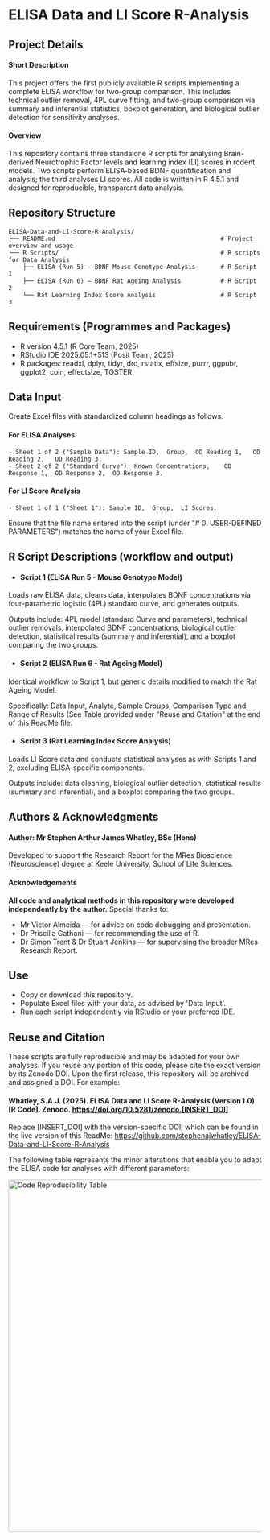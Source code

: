 # ELISA Data and LI Score R-Analysis
## Project Details
#### Short Description
This project offers the first publicly available R scripts implementing a complete ELISA workflow for two-group comparison.  This includes technical outlier removal, 4PL curve fitting, and two-group comparison via summary and inferential statistics, boxplot generation, and biological outlier detection for sensitivity analyses.
#### Overview
This repository contains three standalone R scripts for analysing Brain-derived Neurotrophic Factor levels and learning index (LI) scores in rodent models. Two scripts perform ELISA‐based BDNF quantification and analysis; the third analyses LI scores. All code is written in R 4.5.1 and designed for reproducible, transparent data analysis.

## Repository Structure
```
ELISA-Data-and-LI-Score-R-Analysis/
├── README.md                                              # Project overview and usage
└── R Scripts/                                             # R scripts for Data Analysis
    ├── ELISA (Run 5) – BDNF Mouse Genotype Analysis       # R Script 1
    ├── ELISA (Run 6) – BDNF Rat Ageing Analysis           # R Script 2
    └── Rat Learning Index Score Analysis                  # R Script 3  
```

## Requirements (Programmes and Packages)
- R version 4.5.1 (R Core Team, 2025)
- RStudio IDE 2025.05.1+513 (Posit Team, 2025)
- R packages: readxl, dplyr, tidyr, drc, rstatix, effsize, purrr, ggpubr, ggplot2, coin, effectsize, TOSTER

## Data Input
Create Excel files with standardized column headings as follows.  
  #### For ELISA Analyses
    - Sheet 1 of 2 ("Sample Data"): Sample ID,	Group,	OD Reading 1,	OD Reading 2,	OD Reading 3.
    - Sheet 2 of 2 ("Standard Curve"): Known Concentrations,	OD Response 1,	OD Response 2,	OD Response 3.
  #### For LI Score Analysis
    - Sheet 1 of 1 ("Sheet 1"): Sample ID,	Group,	LI Scores.  
  
Ensure that the file name entered into the script (under "# 0. USER-DEFINED PARAMETERS") matches the name of your Excel file.
## R Script Descriptions (workflow and output)
- #### Script 1 (ELISA Run 5 - Mouse Genotype Model)
Loads raw ELISA data, cleans data, interpolates BDNF concentrations via four-parametric logistic (4PL) standard curve, and generates outputs.  
  
Outputs include: 4PL model (standard Curve and parameters), technical outlier removals, interpolated BDNF concentrations, biological outlier detection, statistical results (summary and inferential), and a boxplot comparing the two groups.
- #### Script 2 (ELISA Run 6 - Rat Ageing Model)
Identical workflow to Script 1, but generic details modified to match the Rat Ageing Model.  
  
Specifically: Data Input, Analyte, Sample Groups, Comparison Type and Range of Results (See Table provided under "Reuse and Citation" at the end of this ReadMe file.
- #### Script 3 (Rat Learning Index Score Analysis)
Loads LI Score data and conducts statistical analyses as with Scripts 1 and 2, excluding ELISA-specific components.   
  
Outputs include: data cleaning, biological outlier detection, statistical results (summary and inferential), and a boxplot comparing the two groups.

## Authors & Acknowledgments
#### Author: Mr Stephen Arthur James Whatley, BSc (Hons)
Developed to support the Research Report for the MRes Bioscience (Neuroscience) degree at Keele University, School of Life Sciences.  

#### Acknowledgements
**All code and analytical methods in this repository were developed independently by the author.** Special thanks to:
- Mr Victor Almeida — for advice on code debugging and presentation.  
- Dr Priscilla Gathoni — for recommending the use of R.  
- Dr Simon Trent & Dr Stuart Jenkins — for supervising the broader MRes Research Report.

## Use
- Copy or download this repository.
- Populate Excel files with your data, as advised by 'Data Input'.
- Run each script independently via RStudio or your preferred IDE.

## Reuse and Citation
These scripts are fully reproducible and may be adapted for your own analyses. If you reuse any portion of this code, please cite the exact version by its Zenodo DOI. Upon the first release, this repository will be archived and assigned a DOI. For example:

#### Whatley, S.A.J. (2025). ELISA Data and LI Score R-Analysis (Version 1.0) [R Code]. Zenodo. https://doi.org/10.5281/zenodo.[INSERT_DOI]

Replace [INSERT_DOI] with the version-specific DOI, which can be found in the live version of this ReadMe: https://github.com/stephenajwhatley/ELISA-Data-and-LI-Score-R-Analysis  

The following table represents the minor alterations that enable you to adapt the ELISA code for analyses with different parameters:  
  
<img width="900" height="700"  alt="Code Reproducibility Table" src="https://github.com/user-attachments/assets/5b0f54e1-063a-4df5-8e0e-efdaceaccaa6" />

